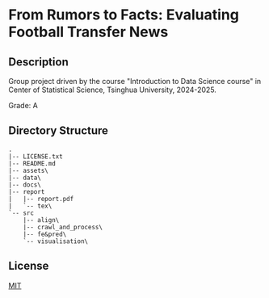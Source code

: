 # From Rumors to Facts: Evaluating Football Transfer News

## Description

Group project driven by the course "Introduction to Data Science course" in Center of Statistical Science, Tsinghua University, 2024-2025.

Grade: A

## Directory Structure

```text
.
|-- LICENSE.txt
|-- README.md
|-- assets\
|-- data\
|-- docs\
|-- report
|   |-- report.pdf
|   `-- tex\
`-- src
    |-- align\
    |-- crawl_and_process\
    |-- fe&pred\
    `-- visualisation\
```

## License

[MIT](LICENSE)